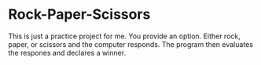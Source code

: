 # Rock-Paper-Scissors

This is just a practice project for me.
You provide an option. Either rock, paper, or scissors and the computer responds. The program then evaluates the respones and declares a winner.

